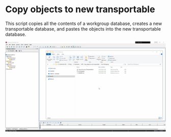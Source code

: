# Copy objects to new transportable
This script copies all the contents of a workgroup database, creates a new transportable database, and pastes the objects into the new transportable database.

![](gif001.gif)